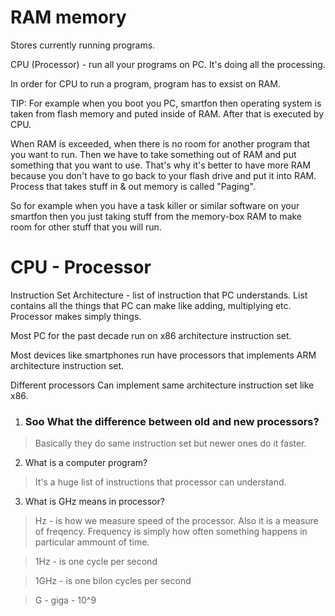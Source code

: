 # RAM memory

Stores currently running programs. 

CPU (Processor) - run all your programs on PC. It's doing all the processing.

In order for CPU to run a program, program has to exsist on RAM.

TIP: For example when you boot you PC, smartfon then operating system is taken from flash memory and puted inside of RAM. After that is 
executed by CPU.

When RAM is exceeded, when there is no room for another program that you want to run. Then we have to take something out of RAM
and put something that you want to use. That's why it's better to have more RAM because you don't have to go back to your flash drive and 
put it into RAM. Process that takes stuff in & out memory is called "Paging". 

So for example when you have a task killer or similar software on your smartfon then you just taking stuff from the 
memory-box RAM to make room for other stuff that you will run.

# CPU - Processor 

Instruction Set Architecture - list of instruction that PC understands. List contains all the things that PC can make like adding, 
multiplying etc. Processor makes simply things.

Most PC for the past decade run on x86 architecture instruction set.

Most devices like smartphones run have processors that implements ARM architecture instruction set. 

Different processors Can implement same architecture instruction set like x86. 



1. <h3> Soo What the difference between old and new processors? </h3>

> Basically they do same instruction set but newer ones do it faster. 

2. What is a computer program? 

> It's a huge list of instructions that processor can understand.

3. What is GHz means in processor? 

> Hz - is how we measure speed of the processor. Also it is a measure of freqency. Frequency is simply how often something happens in 
particular ammount of time.

> 1Hz - is one cycle per second

> 1GHz - is one bilon cycles per second 

> G - giga - 10^9







